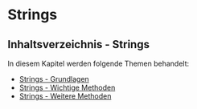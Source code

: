 # Strings

## Inhaltsverzeichnis - Strings

In diesem Kapitel werden folgende Themen behandelt:

- [Strings - Grundlagen](Strings-Grundlagen.md)
- [Strings - Wichtige Methoden](Strings-Wichtige-Methoden.md)
- [Strings - Weitere Methoden](Strings-Weitere-Methoden.md)
